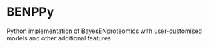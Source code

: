 # BENPPy
Python implementation of BayesENproteomics with user-customised models and other additional features
